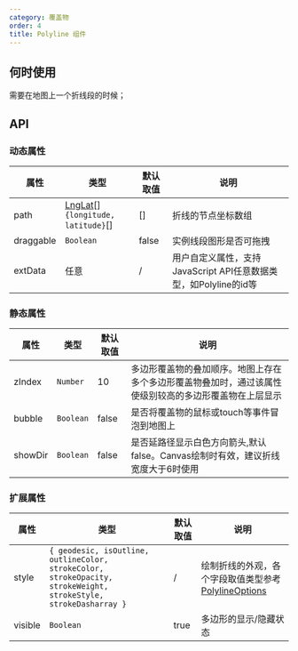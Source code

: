 ```yaml
---
category: 覆盖物
order: 4
title: Polyline 组件
---
```



## 何时使用

需要在地图上一个折线段的时候；

## API



### 动态属性

| 属性 | 类型 | 默认取值 | 说明 |
|------|-----|------|-----|
| path | [LngLat](http://lbs.amap.com/api/javascript-api/reference/core#LngLat)\[\] <br/> `{longitude, latitude}`\[\]  | [] | 折线的节点坐标数组 |
| draggable | `Boolean` | false | 实例线段图形是否可拖拽 |
| extData | 任意 | / | 用户自定义属性，支持JavaScript API任意数据类型，如Polyline的id等 |

### 静态属性

| 属性       |  类型 | 默认取值 | 说明     |
|-----------|-----------|-------|-----|
| zIndex  | `Number`  | 10    | 多边形覆盖物的叠加顺序。地图上存在多个多边形覆盖物叠加时，通过该属性使级别较高的多边形覆盖物在上层显示 |
| bubble  | `Boolean` | false | 是否将覆盖物的鼠标或touch等事件冒泡到地图上 |
| showDir | `Boolean` | false | 是否延路径显示白色方向箭头,默认false。Canvas绘制时有效，建议折线宽度大于6时使用|

### 扩展属性

| 属性     | 类型 | 默认取值 | 说明     |
|----------|-----------|-------|-----|
| style   | `{ geodesic, isOutline, outlineColor, strokeColor, strokeOpacity, strokeWeight, strokeStyle, strokeDasharray }` | / | 绘制折线的外观，各个字段取值类型参考[PolylineOptions](http://lbs.amap.com/api/javascript-api/reference/overlay#Polyline) |
| visible | `Boolean` | true | 多边形的显示/隐藏状态 |